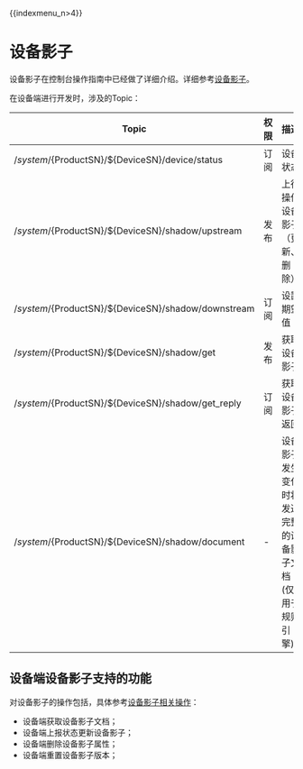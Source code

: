 {{indexmenu_n>4}}

# 设备影子

设备影子在控制台操作指南中已经做了详细介绍。详细参考[设备影子](../console_guide/device_shadow/waht_is_deviceshadow)。

在设备端进行开发时，涉及的Topic：

|Topic| 权限|描述|
|---|---|---|
|/$system/${ProductSN}/${DeviceSN}/device/status|订阅|设备状态|
|/$system/${ProductSN}/${DeviceSN}/shadow/upstream |发布|上行操作设备影子（更新、删除）|
|/$system/${ProductSN}/${DeviceSN}/shadow/downstream | 订阅| 设置期望值|
|/$system/${ProductSN}/${DeviceSN}/shadow/get|发布|获取设备影子|
|/$system/${ProductSN}/${DeviceSN}/shadow/get_reply|订阅|获取设备影子返回|
|/$system/${ProductSN}/${DeviceSN}/shadow/document|-|设备影子发生变化时将发送完整的设备影子文档(仅用于规则引擎)|



## 设备端设备影子支持的功能

对设备影子的操作包括，具体参考[设备影子相关操作](../console_guide/device_shadow/operation_guide)：
- 设备端获取设备影子文档；
- 设备端上报状态更新设备影子；
- 设备端删除设备影子属性；
- 设备端重置设备影子版本；

